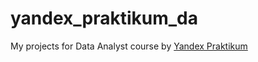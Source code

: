 # yandex_praktikum_da
My projects for Data Analyst course by [Yandex Praktikum](https://praktikum.yandex.ru/data-analyst/)
